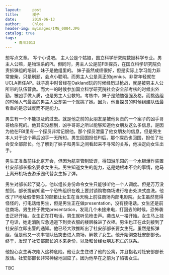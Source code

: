 ```yaml
---
layout:     post
title:      楔子
date:       2019-06-13
author:     Chloe
header-img: myimages/IMG_0004.JPG
catalog: true
tags:
    - 青川2013
---
```


想写点文章。
写个小说吧。
主人公是个姑娘，国立科学研究院数据科学专业。男主人公嘛，是物理系的PI。但同时，男主人公是前FBI探员，在国立科学研究院负责拆弹组的培训，妹子是他组里的。
妹子虽然成绩很好，但是实际上学习能力非常废柴，只是刷题，会点小聪明。而男主人公是真正的genius，非常年轻就在UCLA担任AP。妹子高中时曾经在Oakland玩的时候经历过枪战，就是被男主人公所带的队伍营救。而大一的时候参加国立科学研究院社会安全部考核的时候出外勤，被凶手做人质，也是男主人公救的。考核中，妹子是勉勉强强及格，而挑选组的时候人气最高的男主人公却第一个就挑了她。因为，他当探员的时候组建队伍最看重的是忠诚度而不是能力。

男生有一个不能提及的过去。就是他之前的女朋友是被他负责的一个案子的凶手哥哥给杀死的。他其实没想到，凶手哥哥之所以能够知道他女朋友这么多信息，是因为他在FBI里有一个探员非常记恨他。那个探员泄露了他女朋友的信息，但是男生本人对于这个幕后凶手一无所知。男生回国担任PI后，那个探员也回国，担任了社会安全部部长。他了解到了妹子和男生之间看起来不寻常的关系，他决定向女生出手。

男生正准备前往北京开会，但因为航空管制延误，得知游乐园的一个水银爆炸装置社安部部长指名要求女生去。男生知道女生的能力，这是她根本不会的事情，他马上离开机场去游乐园代替女生拆了弹。

男生对部长起了疑心。他以组长身份命令女生只能够听他一个人调度。但是万万没想到。部长提前知道一个恐怖组织在晚上要封锁购物商场进行枪击处决式血洗。他改了IP地址假借男生的邮箱让女生在当天晚上前往商场内部电影院。女生虽然觉得怪怪的，打电话给男生，但是男生正在做presentation，没有接电话。女生还是前往商场。男生终于做完presentation，发现几个未接来电，打回去的时候，恐怖袭击正好开始。女生正在打电话，男生就听见枪击声。袭击从一楼开始。女生马上挂了电话，她走消防应急通道下到卖衣服的楼层躲进了衣柜。男生也正在此刻接到了社安部立即出警的通知。他已经大致推断出了社安部部长要女生死。虽然是拆弹组，但是他又一次率领队伍突击进入商场，解救了女生。他开始彻查社安部部长。终于，发现了社安部部长的本来身份，以及和曾经女朋友死亡的联系。

他担心女生再次陷入这种危险。他让女生住进了他的公寓，并且指名对社安部部长放话。社安部部长非常神秘地回应了。因为他早在之前为了陷害女生。


TBC



